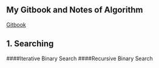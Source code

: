 ## My Gitbook and Notes of Algorithm

[Gitbook](https://app.gitbook.com/@vvcbfgb/s/algorithm/)

## 1. Searching
####Iterative Binary Search
####Recursive Binary Search